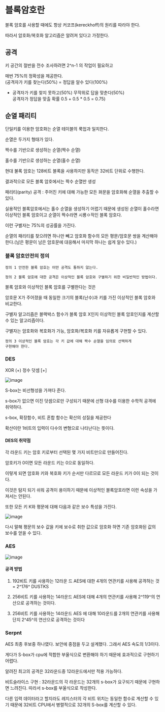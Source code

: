 # 블록암호란

블록 암호를 사용할 때에도 항상 커코프(kereckhoff)의 원리를 따라야 한다. 

따라서 암호화/복호화 알고리즘은 알려져 있다고 가정한다. 



## 공격

키 공간의 절반을 전수 조사하려면 2^n-1 의 작업이 필요하고 

매번 75%의 정확성을 제공한다. </br>
(공격자가 키를 찾는다(50%) = 정답을 알수 있다(100%) </br>
+ 공격자가 키를 찾지 못하고(50%) 무작위로 답을 맞춘다(50%) </br>
공격자가 정답을 맞출 확률 0.5 + 0.5 * 0.5 = 0.75)
  
## 순열 패리티

단일키를 이용한 암호화는 순열 테이블의 룩업과 일치한다.

순열은 두가지 형태가 있다.

짝수를 기반으로 생성하는 순열(짝수 순열)

홀수를 기반으로 생성하는 순열(홀수 순열)

현대 불록 암호는 128비트 블록을 사용하지만 동작은 32비트 단위로 수행한다. 

결과적으로 모든 블록 암호에서는 짝수 순열만 생성

패리티(parity) 공격 : 주어진 키에 대해 가능한 모든 펴문을 암호화해 순열을 추출할 수 있다. 

실용적인 블록암호에서는 홀수 순열을 생성하기 어렵기 때문에 생성된 순열이 홀수라면 이상적인 블록 암호이고 순열이 짝수라면 시룡ㅇ적인 블록 암호다.

이런 구별자는 75%의 성공률을 가진다.

순열의 패리티를 찾으려면 하나만 빼고 암호화 함수의 모든 평문/암호문 쌍을 계산해야 한다.(남은 평문이 남은 암호문에 대응해서 마지막 하나는 쉽게 알수 있다.)

### 블록 암호안전의 정의
```
정의 1 안전한 블록 암호는 어떤 공격도 통하지 않는다.
```
```
정의 2 블록 암호에 대한 공격은 이상적인 블록 암호와 구별하기 위한 비일반적인 방법이다.
```
블록 암호와 이상적인 블록 암호를 구별한다는 것은

암호문 X가 주어졌을 때 동일한 크기의 블록(난수)과 키를 가진 이상적인 블록 암호와 비교한다. 

구별자 알고리즘은 블랙박스 함수가 블록 암호 X인지 이상적인 블록 암호인지를 계산할 수 있는 알고리즘이다.

구별자는 암호화와 복호화가 가능, 암호화/복호화 키를 자유롭게 구현할 수 있다. 

```
정의 3 이상적인 블록 암호는 각 키 값에 대해 짝수 순열을 임의로 선택하게
구현해야 한다.
```

### DES
XOR (+)
정수 덧셈 [+]

![image](https://user-images.githubusercontent.com/46625602/64907072-f32d3280-d728-11e9-9ae6-de6d43e661e5.png)

S-box는 비선형성을 가져다 준다. 

s-box가 없으면 이진 덧셈으로만 구성되기 때문에 선형 대수를 이용한 수학적 공격에 취약하다. 

s-box, 확장함수, 비트 혼합 함수는 확산의 성질을 제공한다 

확산이란 1비트의 입력이 다수의 변형으로 나타난다는 뜻이다.

#### DES의 취약점

각 라운드 키는 암호 키로부터  선택된 몇 가지 비트만으로 만들어진다.

암호키가 0이면 모든 라운드 키는 0으로 동일하다.

이렇게 되면 암호화 키와 복호화 키가 순서만 다르므로 모든 라운드 키가 0이 되는 것이다. 

이것은 탐지 되기 쉬워 공격이 용이하기 때문에 이상적인 블록암호라면 이런 속성을 가져서는 안된다.

또한 모든 키 K와 평문에 대해 다음과 같은 보수 특성을 가진다. 

![image](https://user-images.githubusercontent.com/46625602/64907192-2fad5e00-d72a-11e9-8826-5741714f238d.png)

다시 말해 평문의 보수 값을 키에 보수로 취한 값으로 암호화 하면 기존 암호화된 값의 보수를 얻을 수 있다.

### AES

![image](https://user-images.githubusercontent.com/46625602/64907231-95014f00-d72a-11e9-8edd-935aff49bdec.png)

#### 공격 방법

1. 192비트 키를 사용하는 12라운 드 AES에 대한 4개의 연관키를 사용해 공격하는 것 = 2^176^ DUSTKS

2. 256비트 키를 사용하는 14라운드 AES에 대해 4개의 연관키를 사용해 2^119^의 연산으로 공격하는 것이다. 

3. 256비트 키를 사용하는 14라운드 AES 에 대해 10라운드를 2개의 연관키를 사용해 단지 2^45^의 연산으로 공격하는 것이다

### Serpnt

AES 최종 후보중 하나였다. 보안에 중점을 두고 설계했다. 그래서 AES 속도의 1/3이다.

게다가 S-box가 cpu에 적합한 부울식으로 변환해야 하기 때문에 효과적으로 구현하기 어렵다.

알려진 최고의 공격은 32라운드중 12라운드에서만 적용 가능하다.

비트슬라이스 구현 : 32라운드의 각 라운드는 32개의 s-box가 요구되기 때문에 구현하면 느려진다. 따라서 s-box를 부울식으로 작성한다.

다른 입력 데이터라고 할지라도 레지스터의 각 비트 위치는 동일한 함수로 계산할 수 있기 때문에 32비트 CPU에서 병렬적으로 32개의 S-box를 계산할 수 있다. 



